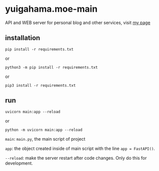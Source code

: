 # yuigahama.moe-main

API and WEB server for personal blog and other services, visit [my page](https://yuigahama.moe)

## installation

```
pip install -r requirements.txt
```

or 

```
python3 -m pip install -r requirements.txt
```

or 

```
pip3 install -r requirements.txt
```

## run

```
uvicorn main:app --reload
```

or

```
python -m uvicorn main:app --reload
```

`main`: `main.py`, the main script of project

`app`: the object created inside of main script with the line `app = FastAPI()`.

`--reload`: make the server restart after code changes. Only do this for development.